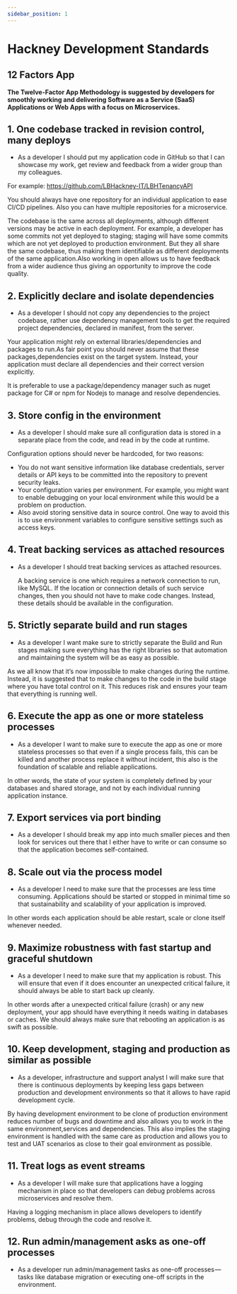 ```yaml
---
sidebar_position: 1
---
```

# Hackney Development Standards

## 12 Factors App

<b> The Twelve-Factor App Methodology is suggested by developers for smoothly working and delivering Software as a Service (SaaS) Applications or Web Apps with a focus on Microservices. </b>

## 1. One codebase tracked in revision control, many deploys

- As a developer I should put my application code in GitHub so that I can showcase my work, get review and feedback from a wider group than my colleagues.


For example: https://github.com/LBHackney-IT/LBHTenancyAPI

  You should always have one repository for an individual application to ease CI/CD pipelines. Also you can have multiple repositories for a microservice.

  The codebase is the same across all deployments, although different versions may be active in each deployment. For example, a developer has some commits not yet deployed to staging; staging will have some commits which are not yet deployed to production environment. But they all share the same codebase, thus making them identifiable as different deployments of the same application.Also working in open allows us to have feedback from a wider audience thus giving an opportunity to improve the code quality.

## 2. Explicitly declare and isolate dependencies

-  As a developer I should not copy any dependencies to the project codebase, rather use dependency management tools to get the required project dependencies, declared in manifest, from the server.


Your application might rely on external libraries/dependencies and packages to run.As fair point you should never assume that these packages,dependencies exist on the target system. Instead, your application must declare all dependencies and their correct version explicitly.

It is preferable to use a package/dependency manager such as nuget package for C# or npm for Nodejs to manage and resolve dependencies.

## 3. Store config in the environment

- As a developer I should make sure all configuration data is stored in a separate place from the code, and read in by the code at runtime.

Configuration options should never be hardcoded, for two reasons:

- You do not want sensitive information like database credentials, server details or API keys to be committed into the repository to prevent security leaks.
- Your configuration varies per environment. For example, you might want to enable debugging on your local environment while this would be a problem on production.
- Also avoid storing sensitive data in source control. One way to avoid this is to use environment variables to configure sensitive settings such as access keys.

## 4. Treat backing services as attached resources

- As a developer I should treat backing services as attached resources.

  A backing service is one which requires a network connection to run, like MySQL. If the location or connection details of such service changes, then you should not have to make code changes. Instead, these details should be available in the configuration.

## 5. Strictly separate build and run stages

- As a developer I want make sure to strictly separate the Build and Run stages making sure everything has the right libraries so that automation and maintaining the system will be as easy as possible.

As we all know that it’s now impossible to make changes during the runtime. Instead, it is suggested that to make changes to the code in the build stage where you have total control on it. This reduces risk and ensures your team that everything is running well.

## 6. Execute the app as one or more stateless processes

- As a developer I want to make sure to execute the app as one or more stateless processes so that even if a single process fails, this can be killed and another process replace it without incident, this also is the foundation of scalable and reliable applications.

In other words, the state of your system is completely defined by your databases and shared storage, and not by each individual running application instance.

## 7. Export services via port binding

- As a developer I should break my app into much smaller pieces and then look for services out there that I either have to write or can consume so that the application becomes self-contained.

## 8. Scale out via the process model

- As a developer I need to make sure that the processes are less time consuming. Applications should be started or stopped in minimal time so that sustainability and scalability of your application is improved.

In other words each application should be able restart, scale or clone itself whenever needed.

## 9. Maximize robustness with fast startup and graceful shutdown

- As a developer I need to make sure that my application is robust. This will ensure that even if it does encounter an unexpected critical failure, it should always be able to start back up cleanly.

In other words after a unexpected critical failure (crash) or any new deployment, your app should have everything it needs waiting in databases or caches. We should always make sure that rebooting an application is as swift as possible.

## 10. Keep development, staging and production as similar as possible

- As a developer, infrastructure and support analyst I will make sure that there is continuous deployments by keeping less gaps between production and development environments so that it allows to have rapid development cycle.

By having development environment to be clone of production environment reduces number of bugs and downtime and also allows you to work in the same environment,services and dependencies. This also implies the staging environment is handled with the same care as production and allows you to test and UAT scenarios as close to their goal environment as possible.

## 11. Treat logs as event streams

- As a developer I will make sure that applications have a logging mechanism in place so that developers can debug problems across microservices and resolve them.

Having a logging mechanism in place allows developers to identify problems, debug through the code and resolve it.

## 12. Run admin/management asks as one-off processes

- As a developer run admin/management tasks as one-off processes — tasks like database migration or executing one-off scripts in the environment.
